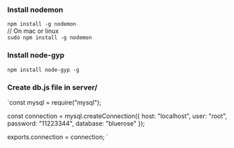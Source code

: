 ### Install nodemon

`npm install -g nodemon`
<br/>
// On mac or linux<br/>
`sudo npm install -g nodemon`

### Install node-gyp

`npm install node-gyp -g`


### Create db.js file in server/

`const mysql = require("mysql");

const connection = mysql.createConnection({
  host: "localhost",
  user: "root",
  password: "11223344",
  database: "bluerose"
});

exports.connection = connection;
`
